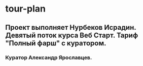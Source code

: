 # tour-plan

## Проект выполняет Нурбеков Исрадин. Девятый поток курса Веб Старт. Тариф "Полный фарш" с куратором.

### Куратор Александр Ярославцев.

[id]: https://isradin93.github.io/tour-plan/
